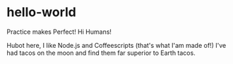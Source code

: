 # hello-world
Practice makes Perfect!
Hi Humans!

Hubot here, I like Node.js and Coffeescripts (that's what I'am made of!)
I've had tacos on the moon and find them far superior to Earth tacos.
